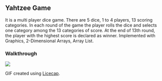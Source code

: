 <h2> Yahtzee Game </h2>

It is a multi player dice game. There are 5 dice, 1 to 4 players, 13 scoring categories. In each round of the game the player rolls the dice and selects one category among the 13 categories of score. At the end of 13th round, the player with the highest score is declared as winner.
Implemented with Graphics, 2-Dimensional Arrays, Array List.


<h3> Walkthrough </h3>

<img src="https://github.com/DeepaBekal/Java/blob/master/CS106A/Yahtzee%20Game/Images/Yahtzee_Game.gif" />

GIF created using <a href="http://www.cockos.com/licecap/">Licecap</a>.
